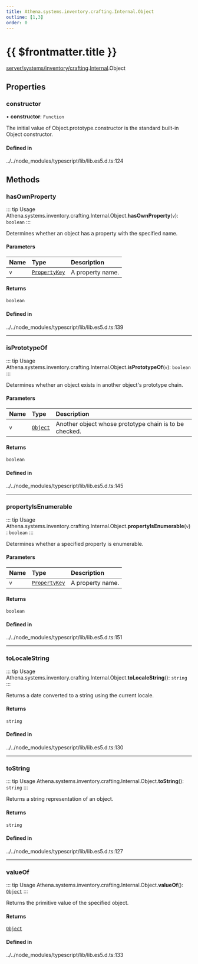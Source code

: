 ```yaml
---
title: Athena.systems.inventory.crafting.Internal.Object
outline: [1,3]
order: 0
---
```


# {{ $frontmatter.title }}


[server/systems/inventory/crafting](../modules/server_systems_inventory_crafting.md).[Internal](../modules/server_systems_inventory_crafting_Internal.md).Object

## Properties

### constructor

• **constructor**: `Function`

The initial value of Object.prototype.constructor is the standard built-in Object constructor.

#### Defined in

../../node_modules/typescript/lib/lib.es5.d.ts:124

## Methods

### hasOwnProperty

::: tip Usage
Athena.systems.inventory.crafting.Internal.Object.**hasOwnProperty**(`v`): `boolean`
:::

Determines whether an object has a property with the specified name.

#### Parameters

| Name | Type | Description |
| :------ | :------ | :------ |
| `v` | [`PropertyKey`](../modules/server_systems_inventory_crafting_Internal.md#PropertyKey) | A property name. |

#### Returns

`boolean`

#### Defined in

../../node_modules/typescript/lib/lib.es5.d.ts:139

___

### isPrototypeOf

::: tip Usage
Athena.systems.inventory.crafting.Internal.Object.**isPrototypeOf**(`v`): `boolean`
:::

Determines whether an object exists in another object's prototype chain.

#### Parameters

| Name | Type | Description |
| :------ | :------ | :------ |
| `v` | [`Object`](../modules/server_systems_inventory_crafting_Internal.md#Object) | Another object whose prototype chain is to be checked. |

#### Returns

`boolean`

#### Defined in

../../node_modules/typescript/lib/lib.es5.d.ts:145

___

### propertyIsEnumerable

::: tip Usage
Athena.systems.inventory.crafting.Internal.Object.**propertyIsEnumerable**(`v`): `boolean`
:::

Determines whether a specified property is enumerable.

#### Parameters

| Name | Type | Description |
| :------ | :------ | :------ |
| `v` | [`PropertyKey`](../modules/server_systems_inventory_crafting_Internal.md#PropertyKey) | A property name. |

#### Returns

`boolean`

#### Defined in

../../node_modules/typescript/lib/lib.es5.d.ts:151

___

### toLocaleString

::: tip Usage
Athena.systems.inventory.crafting.Internal.Object.**toLocaleString**(): `string`
:::

Returns a date converted to a string using the current locale.

#### Returns

`string`

#### Defined in

../../node_modules/typescript/lib/lib.es5.d.ts:130

___

### toString

::: tip Usage
Athena.systems.inventory.crafting.Internal.Object.**toString**(): `string`
:::

Returns a string representation of an object.

#### Returns

`string`

#### Defined in

../../node_modules/typescript/lib/lib.es5.d.ts:127

___

### valueOf

::: tip Usage
Athena.systems.inventory.crafting.Internal.Object.**valueOf**(): [`Object`](../modules/server_systems_inventory_crafting_Internal.md#Object)
:::

Returns the primitive value of the specified object.

#### Returns

[`Object`](../modules/server_systems_inventory_crafting_Internal.md#Object)

#### Defined in

../../node_modules/typescript/lib/lib.es5.d.ts:133
